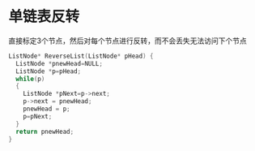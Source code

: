 # **单链表反转**

直接标定3个节点，然后对每个节点进行反转，而不会丢失无法访问下个节点 <br/>

```c++
ListNode* ReverseList(ListNode* pHead) {
  ListNode *pnewHead=NULL;
  ListNode *p=pHead;
  while(p)
  {
    ListNode *pNext=p->next;
    p->next = pnewHead;
    pnewHead = p;
    p=pNext;
  }
  return pnewHead;
}

```

